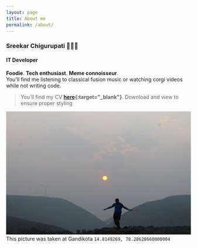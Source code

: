 ```yaml
---
layout: page
title: About me
permalink: /about/
---
```


### Sreekar Chigurupati 👦👨‍💻
#### IT Developer
**Foodie**. **Tech enthusiast**. **Meme connoisseur**.  
You'll find me listening to classical fusion music or watching corgi videos while not writing code.


> You'll find my CV
**[here](/assets/CV.pdf){:target="_blank"}**.  Download and view to ensure proper styling

![నేడు జీవించు](/assets/cover.jpg)
This picture was taken at Gandikota `14.8149269, 78.28628660000004`


